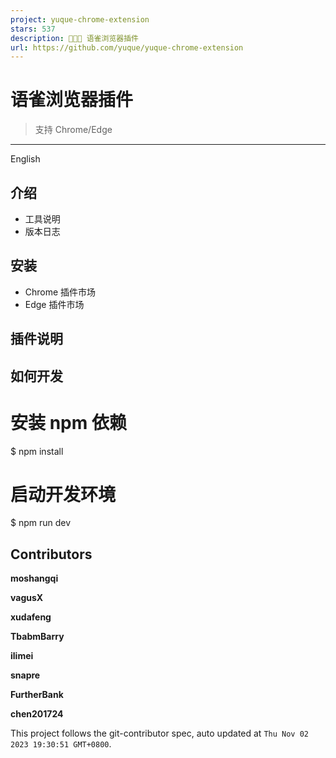 ```yaml
---
project: yuque-chrome-extension
stars: 537
description: 🚀🚀🚀 语雀浏览器插件
url: https://github.com/yuque/yuque-chrome-extension
---
```


语雀浏览器插件
=======

> 支持 Chrome/Edge

* * *

English

介绍
--

-   工具说明
-   版本日志

安装
--

-   Chrome 插件市场
-   Edge 插件市场

插件说明
----

如何开发
----

# 安装 npm 依赖
$ npm install

# 启动开发环境
$ npm run dev

Contributors
------------

  
**moshangqi**  

  
**vagusX**  

  
**xudafeng**  

  
**TbabmBarry**  

  
**ilimei**  

  
**snapre**  

  
**FurtherBank**  

  
**chen201724**  

This project follows the git-contributor spec, auto updated at `Thu Nov 02 2023 19:30:51 GMT+0800`.
